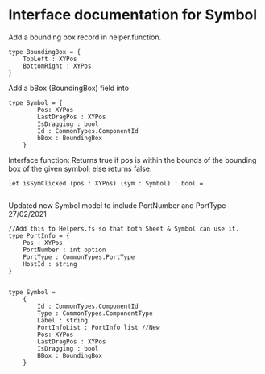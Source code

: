 # Interface documentation for Symbol

Add a bounding box record in helper.function. 
```
type BoundingBox = {
    TopLeft : XYPos
    BottomRight : XYPos
}
```

Add a bBox (BoundingBox) field into 
```
type Symbol = {
        Pos: XYPos
        LastDragPos : XYPos
        IsDragging : bool
        Id : CommonTypes.ComponentId
        bBox : BoundingBox  
    }
```

Interface function: 
Returns true if pos is within the bounds of the bounding box of the given symbol; else returns false.
```
let isSymClicked (pos : XYPos) (sym : Symbol) : bool =
    
```
Updated new Symbol model to include PortNumber and PortType 27/02/2021
```
//Add this to Helpers.fs so that both Sheet & Symbol can use it.
type PortInfo = {
    Pos : XYPos
    PortNumber : int option
    PortType : CommonTypes.PortType
    HostId : string 
}


type Symbol =
    {
        Id : CommonTypes.ComponentId
        Type : CommonTypes.ComponentType 
        Label : string
        PortInfoList : PortInfo list //New
        Pos: XYPos
        LastDragPos : XYPos
        IsDragging : bool
        BBox : BoundingBox
    }
```
